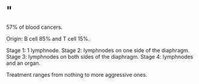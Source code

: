 # "

57% of blood cancers.

Origin: B cell 85% and T cell 15%.

Stage 1: 1 lymphnode.
Stage 2: lymphnodes on one side of the diaphragm.
Stage 3: lymphnodes on both sides of the diaphragm.
Stage 4: lymphnodes and an organ.

Treatment ranges from nothing to more aggressive ones.
